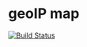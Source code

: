 # geoIP map

[![Build Status](https://travis-ci.org/Siarhei-Sudakou/geoIP-map.svg?branch=master)](https://travis-ci.org/Siarhei-Sudakou/geoIP-map)
